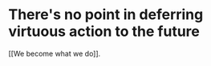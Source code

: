 # There's no point in deferring virtuous action to the future 

[[We become what we do]].

<!-- #p1 -->

<!-- {BearID:093E5890-30A4-49A9-B160-71685D1F43D9-92666-0000ADE35AB2A86B} -->
